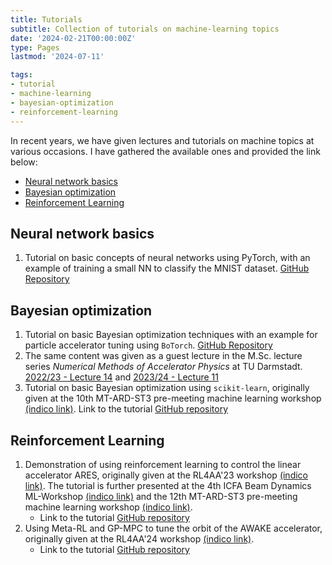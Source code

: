 ```yaml
---
title: Tutorials
subtitle: Collection of tutorials on machine-learning topics
date: '2024-02-21T00:00:00Z'
type: Pages
lastmod: '2024-07-11'

tags:
- tutorial
- machine-learning
- bayesian-optimization
- reinforcement-learning
---
```


In recent years, we have given lectures and tutorials on machine topics at various occasions. I have gathered the available ones and provided the link below:

- [Neural network basics](#neural-network-basics)
- [Bayesian optimization](#bayesian-optimization)
- [Reinforcement Learning](#reinforcement-learning)

## Neural network basics

1. Tutorial on basic concepts of neural networks using PyTorch, with an example of training a small NN to classify the MNIST dataset. [GitHub Repository](https://github.com/machine-learning-tutorial/neural-networks)

## Bayesian optimization

1. Tutorial on basic Bayesian optimization techniques with an example for particle accelerator tuning using `BoTorch`. [GitHub Repository](https://github.com/machine-learning-tutorial/bayesian-optimization)
2. The same content was given as a guest lecture in the M.Sc. lecture series _Numerical Methods of Accelerator Physics_ at TU Darmstadt. [2022/23 - Lecture 14](https://github.com/aoeftiger/TUDa-NMAP-14) and [2023/24 - Lecture 11](https://github.com/aoeftiger/TUDa-NMAP-2023/tree/main/lecture-11)
3. Tutorial on basic Bayesian optimization using `scikit-learn`, originally given at the 10th MT-ARD-ST3 pre-meeting machine learning workshop [(indico link)](https://indico.desy.de/event/35272/). Link to the tutorial [GitHub repository](https://github.com/ansantam/2022-MT-ARD-ST3-ML-workshop)

## Reinforcement Learning

1. Demonstration of using reinforcement learning to control the linear accelerator ARES, originally given at the RL4AA'23 workshop [(indico link)](https://indico.scc.kit.edu/event/3280/overview). The tutorial is further presented at the 4th ICFA Beam Dynamics ML-Workshop [(indico link)](https://www.indico.kr/event/47/overview) and the 12th MT-ARD-ST3 pre-meeting machine learning workshop [(indico link)](https://indico.desy.de/event/44715/).
   - Link to the tutorial [GitHub repository](https://github.com/RL4AA/RL4AA23)
2. Using Meta-RL and GP-MPC to tune the orbit of the AWAKE accelerator, originally given at the RL4AA'24 workshop [(indico link)](https://indico.scc.kit.edu/event/3746/).
   - Link to the tutorial [GitHub repository](https://github.com/RL4AA/rl4aa24-tutorial)

